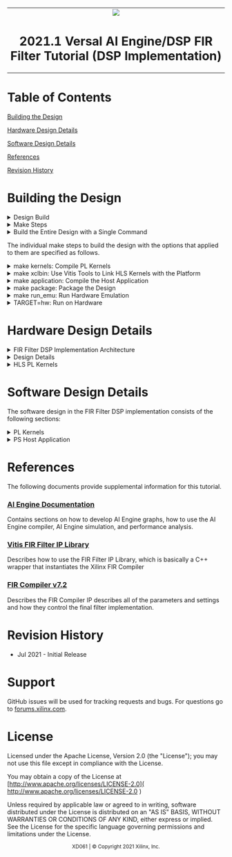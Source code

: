 <table>
 <tr>
   <td align="center"><img src="https://www.xilinx.com/content/dam/xilinx/imgs/press/media-kits/corporate/xilinx-logo.png" width="30%"/><h1>2021.1 Versal AI Engine/DSP FIR Filter Tutorial (DSP Implementation)</h1>
   </td>
 </tr>
</table>

# Table of Contents
[Building the Design](#building-the-design)

[Hardware Design Details](#hardware-design-details)

[Software Design Details](#software-design-details)

[References](#references)

[Revision History](#revision-history)

# Building the Design

<details>
<summary>Design Build</summary>

## Design Build
In this section, you will build and run the FIR filter design using the DSP implementation. The difference between this implementation and the AI Engine implementation, where users compile the AI Engine design and integrate it into a larger system design (including the programmable logic (PL) kernels and processing system (PS) host application), is that the FIR filter is now implemented in PL using DSP Engines.  

At the end of this section, the design flow will generate a new directory (called `build/`). Underneath are sub-directories named `fir_dsp_$(N_FIR_FILTERS)firs_$(N_FIR_TAPS)taps` (for example, fir_dsp_1firs_15taps) depending on value of `N_FIR_FILTERS` and `N_FIR_TAPS` chosen in the build. Each sub-directory contains the `hw_emu/` and `hw/` subfolders. The `hw_emu/` subfolder contains the build for hardware emulation. The `hw/` subfolder contains the build for the hardware run on a VCK190 board.   

</details>

<details>
<summary>Make Steps</summary>

## Make Steps
To run the following `make` steps (e.g. `make kernels`, `make graph`, etc), you must be in the `Makefiles/` folder.
```bash
cd Makefiles
```

The following options can be specified in the make steps. See the make steps for instructions how to apply them.

* TARGET: it can be set to "hw" or "hw_emu" to build the design in hardware or hardware emulation flow. Default is "hw_emu".

* N_FIR_FILTERS: specifies the number of FIR filters in the chain. Default is 1.

* N_FIR_TAPS: specifies the number of FIR filter taps. Default is 15.

* EN_TRACE: Flag to enable trace data to be captured. 0 is disabled and 1 is enabled. Default is 0.

</details>

<details>
<summary>Build the Entire Design with a Single Command</summary>

## Build the Entire Design with a Single Command
If you are already familiar with the AI Engine and Vitis™ accelerated kernel compilation flows, you can build the entire design with one command:

```bash
make run (default hardware emulation, 1 filter 15 taps, no trace enabled)
```
or
```bash
make run TARGET=hw N_FIR_FILTERS=5 N_FIR_TAPS=15 EN_TRACE=1   (hardware, 5 FIR filters, each with 15 taps, enable tracing)
```

This command will run the `make kernels`,`make xclbin`,`make application`,`make package` and `make run_emu` for hardware emulation or to run on hardware (VCK190 board) depending on the `TARGET` you specify. The default `TARGET` without specification is hw_emu. The settings also apply to the following individual make steps.

Note: Simulation takes considerably longer to execute the application than when running on actual hardware, so it is recommended to simulate with a smaller data set to have it complete in a reasonable time. The hardware implementation uses a much larger data set to reduce measurement effects.
In the file `\<project>/DSP/design/app_src/fir_dsp_app.c`, un-comment the following, as appropriate:
```
#define REPEAT_OFFSET   4096
#define REPETITIONS      509     <-- use this for TARGET=hw;     will produce a 2M sample data set
//#define REPETITIONS        3   <-- use this for TARGET=hw_emu; will produce an 8K sample data set
#define FLUSH_SAMPLES   4096
```

**Note**

1) The generated files for a particular build are placed under individual directory: build/fir_dsp_$(N_FIR_FILTERS)firs_$(N_FIR_TAPS)taps
2) See the specification in each make step for options used and location of input and output files.

</details>

The individual make steps to build the design with the options that applied to them are specified as follows.

<details>
<summary>make kernels: Compile PL Kernels</summary>

## make kernels: Compile PL Kernels
In this step, the Vitis compiler takes any kernels (RTL or HLS C) in the PL region of the target platform (`xilinx_vck190_base_202110_1`) and compiles them into their respective XO files.

The following commands compiles the kernels (default TARGET=hw_emu, N_FIR_FILTERS=1, N_FIR_TAPS=15, EN_TRACE=0):

```
make kernels
```

The expanded command is as follows:
```
mkdir -p ../build/fir_dsp_$(N_FIR_FILTERS)firs_$(N_FIR_TAPS)taps/hw_emu

cd ../build/fir_dsp_$(N_FIR_FILTERS)firs_$(N_FIR_TAPS)taps/hw_emu

v++ 	--target hw_emu					\
        --hls.pre_tcl ./directives/hls_pre.tcl		\
	--hls.clock 300000000:s2mm 			\
	--platform xilinx_vck190_base_202110_1		\
	--include ../../../design/pl_src 		\
	--save-temps 					\
	--temp_dir _x 					\
	--verbose 					\
	-g -c 						\
	-k fir_dsp 					\
	../../../design/pl_src/fir_dsp.cpp 		\
	-o fir_dsp.hw_emu.xo   

v++ 	--target hw_emu					\
	--hls.clock 300000000:s2mm 			\
	--platform xilinx_vck190_base_202110_1		\
	--save-temps 					\
	--temp_dir _x 					\
	--verbose 					\
	-g -c 						\
	-k s2mm 					\
	../../../design/pl_src/s2mm.cpp 		\
	-o s2mm.hw_emu.xo   

v++ 	--target hw_emu					\
	--hls.clock 300000000:mm2s 			\
	--platform xilinx_vck190_base_202110_1		\
	--save-temps 					\
	--temp_dir _x 					\
	--verbose 					\
	-g -c 						\
	-k mm2s 					\
	../../../design/pl_src/mm2s.cpp 		\
	-o mm2s.hw_emu.xo   

 ```
Summary of the switches used:
|Switch|Description|
|  ---  |  ---  |
|--target \| -t [hw\|hw_emu]|Specifies the build target.|
|--hls.clock | Specifies a frequency in Hz at which the listed kernel(s) should be compiled by Vitis HLS. |
|--platform \| -f|Specifies the name of a supported acceleration platform as specified by the $PLATFORM_REPO_PATHS environment variable or the full path to the platform XPFM file.|
|--save-temps \| -s|Directs the Vitis compiler command to save intermediate files/directories created during the compilation and link process. Use the `--temp_dir` option to specify a location to write the intermediate files to.|
|--temp_dir <string>|This allows you to manage the location where the tool writes temporary files created during the build process. The temporary results are written by the Vitis compiler, and then removed, unless the `--save-temps` option is also specified.|
|--verbose|Display verbose/debug information.|
| -g | Generates code for debugging the kernel during software emulation. Using this option adds features to facilitate debugging the kernel as it is compiled. |
|--compile \| -c|Required for compilation to generate XO files from kernel source files.|
|--kernel \<arg\>\|-k \<arg\>|Compile only the specified kernel from the input file. Only one -k option is allowed per Vitis compiler command.|
|--output \| -o|Specifies the name of the output file generated by the V++ command. The compilation process output name must end with the XO file suffix.|

[Detailed Desicription of All Vitis Compiler Switches](https://www.xilinx.com/html_docs/xilinx2021_1/vitis_doc/vitiscommandcompiler.html#wrj1504034328013)

|Input|Description|
|  ---  |  ---  |
|fir_dsp.cpp|The FIR filter chain PL kernel source code.|
|s2mm.cpp|The stream-to-memory-mapped data-mover PL kernel source code.|
|mm2s.cpp|The memory-mapped-to-stream data-mover PL kernel source code.|

|Output|Description|
|  ---  |  ---  |
|fir_dsp.hw_emu.xo|The FIR filter chain PL kernel object file.|
|s2mm.hw_emu.xo|The stream-to-memory-mapped data-mover kernel object file.|
|mm2s.hw_emu.xo|The memory-mapped-to-stream data-mover kernel object file.|

</details>

<details>
<summary>make xclbin: Use Vitis Tools to Link HLS Kernels with the Platform</summary>

## make xclbin: Use Vitis Tools to Link HLS Kernels with the Platform
After the PL HLS kernels have been compiled, you can use the Vitis compiler to link them with the platform to generate an XCLBIN file.

The Vitis tools allow you to integrate the HLS kernels into an existing extensible platform. This is an automated step from a software developer perspective where the platform chosen is provided by the hardware designer (or you can opt to use one of the many extensible base platforms provided by Xilinx and the Vitis tools build the hardware design and integrate the PL kernels into the design).

To test this feature in this tutorial, use the base VCK190 platform to build the design.

The command to run this step is shown as follows (default TARGET=hw_emu, N_FIR_FILTERS=1, N_FIR_TAPS=15, EN_TRACE=0):
```
make xclbin
```

The expanded command is as follows:
```
cd ../build/fir_dsp_$(N_FIR_FILTERS)firs_$(N_FIR_TAPS)taps/hw_emu

v++ 	-l 						\
	--platform xilinx_vck190_base_202110_1 		\
	--include ../../../design/pl_src 		\
	--save-temps 					\
	--temp_dir _x 					\
	--verbose 					\
	-g 						\
	--clock.defaultTolerance 0.001 			\
	--clock.freqHz 300000000:mm2s_0 		\
	--clock.freqHz 300000000:s2mm_0 		\
	--clock.freqHz 300000000:fir_dsp_0 		\
	--vivado.synth.jobs 16				\
	--vivado.impl.jobs 16				\
	--config ../../../Makefiles/system.cfg 		\
	-t hw_emu 					\
	-o vck190_dsp_fir.hw_emu.xclbin  		\
	s2mm.hw_emu.xo					\
	mm2s.hw_emu.xo					\
        fir_dsp.hw_emu.xo

```

If EN_TRACE is enabled, the following `v++` flags are also set:
```
	--profile.trace_memory DDR			\
	--profile.data s2mm:s2mm_0:s			\
	--profile.data mm2s:mm2s_0:s			\
	--profile.data fir_dsp:dir_dsp_0.StreamIn	\
	--profile.data fir_dsp:dir_dsp_0.StreamOut

```
This will capture trace data for the ports specified.

Summary of the Switches used:

|Switch|Description|
|  ---  |  ---  |
|--platform \| -f|Specifies the name of a supported acceleration platform as specified by the $PLATFORM_REPO_PATHS environment variable or the full path to the platform XPFM file.|
|--save-temps \| -s|Directs the `v++` command to save intermediate files/directories created during the compilation and link process. Use the `--temp_dir` option to specify a location to write the intermediate files to.|
|--temp_dir <string>|This allows you to manage the location where the tool writes temporary files created during the build process. The temporary results are written by the Vitis compiler, and then removed, unless the `--save-temps` option is also specified.|
|--verbose|Display verbose/debug information.|
| -g | Generates code for debugging the kernel during software emulation. Using this option adds features to facilitate debugging the kernel as it is compiled. |
|--clock.freqHz \<freq_in_Hz\>:\<cu\>\[.\<clk_pin\>\]|Specifies a clock frequency in Hz and assigns it to a list of associated compute units (CUs) and optionally specific clock pins on the CU.|
|--config <config_file>|Specifies a configuration file containing `v++` switches.|
|--target \| -t [hw\|hw_emu]|Specifies the build target.|
|--output \| -o|Specifies the name of the output file generated by the `v++` command. The linking process output file name must end with the .xclbin suffix|
|--profile.data [<kernel_name>\|all]:[<cu_name>\|all]:[<interface_name>\|all]\(:[counters\|all]\)|Enables monitoring of data ports through the monitor IPs. This option needs to be specified during linking. [Detailed Profiling Options](https://www.xilinx.com/html_docs/xilinx2021_1/vitis_doc/vitiscommandcompiler.html#lpy1600804966354) |
|--profile.trace_memory \<FIFO\>:\<size\>\|\<MEMORY\>[\<n\>]|When building the hardware target \(-t=hw\), use this option to specify the type and amount of memory to use for capturing trace data. [Detailed Profiling Options](https://www.xilinx.com/html_docs/xilinx2021_1/vitis_doc/vitiscommandcompiler.html#lpy1600804966354) |

[Detailed Desicription of All Vitis Compiler Switches](https://www.xilinx.com/html_docs/xilinx2021_1/vitis_doc/vitiscommandcompiler.html#wrj1504034328013)
[Linking the Kernels in Vitis](https://www.xilinx.com/html_docs/xilinx2021_1/vitis_doc/buildingdevicebinary.html#mjs1528399150499)

|Inputs Sources|Description|
|  ---  |  ---  |
|s2mm.hw_emu.xo|The stream-to-memory-mapped data-mover kernel object file.|
|mm2s.hw_emu.xo|The memory-mapped-to-stream data-mover kernel object file.|
|fir_dsp.hw_emu.xo|The FIR filter chain PL kernel object file.|

|Output Objects|Description|
|  ---  |  ---  |
|vck190_dsp_fir.hw_emu.xclbin|Compiled Platform Binary Container|

</details>

 <details>
<summary>make application: Compile the Host Application</summary>

## make application: Compile the Host Application
You can compile the host application by following the typical cross-compilation flow for the Cortex-A72. To build the application run the following command (default TARGET=hw_emu, N_FIR_FILTERS=1, N_FIR_TAPS=15, EN_TRACE=0):
```
make application
```

The expanded command is as follows:
```
aarch64-linux-gnu-g++ 	-O 					\
			-c -std=c++14 				\
			-D__linux__ 				\
			-DXAIE_DEBUG				\
			-I$(PLATFORM_REPO_PATHS)/sw/versal/xilinx-versal/sysroots/aarch64-xilinx-linux/usr/include/xrt 		\
			-I$(PLATFORM_REPO_PATHS)/sw/versal/xilinx-versal/sysroots/aarch64-xilinx-linux/usr/include		\
			-I$(PLATFORM_REPO_PATHS)/sw/versal/xilinx-versal/sysroots/aarch64-xilinx-linux/usr/lib			\
			-I../../../design/app_src		\
			-I../../../design/pl_src		\
			../../../design/app_src/fir_aie_app.cpp \
			-o ../fir_aie_app.o 			\
			--sysroot=$(PLATFORM_REPO_PATHS)/sw/versal/xilinx-versal/sysroots/aarch64-xilinx-linux 			\
			-L$(PLATFORM_REPO_PATHS)/sw/versal/xilinx-versal/sysroots/aarch64-xilinx-linux/usr/lib 			\
			-lxrt_coreutil

aarch64-linux-gnu-g++ 	../fir_dsp_app.o			\
			--sysroot=$(PLATFORM_REPO_PATHS)/sw/versal/xilinx-versal/sysroots/aarch64-xilinx-linux			\
			-L$(PLATFORM_REPO_PATHS)/sw/versal/xilinx-versal/sysroots/aarch64-xilinx-linux/usr/lib 			\
			-lxrt_coreutil 				\
			-o fir_dsp_xrt.elf
```
Summary of the Switches used:
|Switch|Description|
|  ---  |  ---  |
|-O \| Optimize| Optimizing compilation takes somewhat more time, and a lot more memory for a large function. With -O, the compiler tries to reduce code size and execution time, without performing any optimizations that can take a great deal of compilation time.|
|-c |Compile or assemble the source files, but do not link.|
|-std=<\standard\>|Set the language standard.|
|-D__linux__| |
|-DXAIE_DEBUG|Enable debug interface capabilities where certain core status, event status, or stack trace can be dumped out.|
|-D\<Pre-processor Macro String\>=\<value\>|Pass Pre-processor Macro definitions to the cross-compiler.|
|-I \<dir\>|Add the directory `dir` to the list of directories to be searched for header files.|
|-o \<file\>|Place output in file `<file>`. This applies regardless of the output being produced, whether it be an executable file, an object file, an assembler file or preprocessed C code.|
|--sysroot=\<dir\>|Use `dir` as the logical root directory for headers and libraries. For example, if the compiler would normally search for headers in `/usr/include` and libraries in `/usr/lib`, it will instead search `dir/usr/include` and `dir/usr/lib`. This is automatically set by the `env_setup.sh` script|
|-l\<library\>|Search the library named `library` when linking. The 2D-FFT tutorial requires `adf_api_xrt` and `xrt_coreutil` libraries.|
|-L \<dir\>|Add directory `<dir>` to the list of directories to be searched for -l.|

[XRT Documentation](https://xilinx.github.io/XRT/2021.1/html/index.html)
[Details of Host Application Programming](https://www.xilinx.com/html_docs/xilinx2021_1/vitis_doc/devhostapp.html#vpy1519742402284)

|Inputs Sources|Description|
|  ---  |  ---  |
|fir_dsp_app.cpp|Host processor application source code file that will run on an A72 processor.|

|Intermediate Objects|Description|
|  ---  |  ---  |
|fir_dsp_app.o|Compiled host processor application object.|


|Output Objects|Description|
|  ---  |  ---  |
|fir_dsp_xrt.elf|The executable that will run on an A72 processor.|

</details>

<details>
<summary>make package: Package the Design</summary>

## make package: Package the Design
With the HLS kernel outputs created, as well as the new platform, you can now generate the programmable device image (PDI) and a package to be used on an SD card. The PDI contains all executables, bitstreams, configurations of the device. The packaged SD card directory contains everything to boot Linux, the generated applications, and `.xclbin`.

The command to run this step is as follows (default TARGET=hw_emu, N_FIR_FILTERS=1, N_FIR_TAPS=15, EN_TRACE=0):
```
make package
```

or
```
cd ../build/fir_dsp_$(N_FIR_FILTERS)firs_$(N_FIR_TAPS)taps/hw_emu

v++	-p  							\
	-t hw_emu						\
	--save-temps						\
	--temp_dir ../build/fir_dsp_$(N_FIR_FILTERS)firs_$(N_FIR_TAPS)taps/hw_emu/_x						\
	-f xilinx_vck190_base_202110_1												\
	--package.sd_dir $(PLATFORM_REPO_PATHS)/sw/versal/xrt 									\
	--package.rootfs $(PLATFORM_REPO_PATHS)/sw/versal/xilinx-versal/rootfs.ext4 						\
	--package.kernel_image $(PLATFORM_REPO_PATHS)/sw/versal/xilinx-versal/Image 						\
	--package.boot_mode=sd													\
	--package.out_dir ../build/fir_dsp_$(N_FIR_FILTERS)firs_$(N_FIR_TAPS)taps/hw_emu/package	        		\
	--package.image_format=ext4												\
	--package.sd_file	../build/fir_dsp_$(N_FIR_FILTERS)firs_$(N_FIR_TAPS)taps/hw_emu/fir_dsp_xrt.elf     		\
				../build/fir_dsp_$(N_FIR_FILTERS)firs_$(N_FIR_TAPS)taps/hw_emu/vck190_dsp_fir.hw_emu.xclbin 	\
```
If EN_TRACE is enabled, the following `v++` flags are also set:
```
	--package.sd_file ./xrt.ini
```
This will include the XRT ini file which includes tracing parameters.

|Switch|Description|
|  ---  |  ---  |
|--package \| -p|Packages the final product at the end of the Vitis compile and link build process.|
|--target \| -t [hw\|hw_emu]|Specifies the build target.|
|--save-temps \| -s|Directs the V++ command to save intermediate files/directories created during the compilation and link process. Use the `--temp_dir` option to specify a location to write the intermediate files to.|
|--temp_dir <string>|This allows you to manage the location where the tool writes temporary files created during the build process. The temporary results are written by the Vitis compiler, and then removed, unless the `--save-temps` option is also specified.|
|--platform \| -f|Specifies the name of a supported acceleration platform as specified by the $PLATFORM_REPO_PATHS environment variable or the full path to the platform XPFM file.|
|--package.sd_dir \<arg\>|Where <arg> specifies a folder to package into the sd_card directory/image. The contents of the directory are copied to a sub-folder of the sd_card folder.|
|--package.rootfs \<arg\>|Where \<arg\> specifies the absolute or relative path to a processed Linux root file system file. The platform RootFS file is available for download from xilinx.com. Refer to the Vitis Software Platform Installation for more information.|
|--package.kernel_image \<arg\>|Where \<arg\> specifies the absolute or relative path to a Linux kernel image file. Overrides the existing image available in the platform. The platform image file is available for download from xilinx.com. Refer to the Vitis Software Platform Installation for more information.|
|--package.boot_mode \<arg\>|Where \<arg\> specifies <ospi\|qspi\|sd> Boot mode used for running the application in emulation or on hardware.|
|--package.image_format|Where \<arg\> specifies \<ext4\|fat32\> output image file format. `ext4`: Linux file system and `fat32`: Windows file system|
|--package.sd_file|Where \<arg\> specifies an ELF or other data file to package into the `sd_card` directory/image. This option can be used repeatedly to specify multiple files to add to the `sd_card`.|

[Detailed Desicription of All Vitis Compiler Switches](https://www.xilinx.com/html_docs/xilinx2021_1/vitis_doc/vitiscommandcompiler.html#wrj1504034328013)
[Details of Packaging the System](https://www.xilinx.com/html_docs/xilinx2021_1/vitis_doc/packagesystem1.html#cwq1586366344968)

|Inputs Sources|Description|
|  ---  |  ---  |
|$(PLATFORM_REPO_PATHS)/sw/versal/xrt|The PS Host Application needs the XRT headers in this folder to execute.|
|$(PLATFORM_REPO_PATHS)/sw/versal/xilinx-versal/rootfs.ext4|The Root Filesystem file for Petalinux.|
|$(PLATFORM_REPO_PATHS)/sw/versal/xilinx-versal/Image|The pre-built Petalinux Image the processor boots from.|
|$(BUILD_TARGET_DIR)/fir_dsp_xrt.elf|The PS Host Application executables created in the `make application` step.|
|$(BUILD_TARGET_DIR)/vck190_dsp_fir.hw_emu.xclbin|The XCLBIN file created in the `make xclbin` step.|

The output of the V++ Package step is the package directory that contains the contents to run hardware emulation.

|Output Objects|Description|
|  ---  |  ---  |
|$(BUILD_TARGET_DIR)/package|The hardware emulation package that contains the boot file, hardware emulation launch script, the PLM and PMC boot files, the PMC and QEMU command argument specification files, and the Vivado® tools simulation folder.|

</details>

<details>
<summary>make run_emu: Run Hardware Emulation</summary>

## make run_emu: Run Hardware Emulation
After packaging, everything is set to run emulation or hardware.
To run emulation use the following command (default TARGET=hw_emu, N_FIR_FILTERS=1, N_FIR_TAPS=15, EN_TRACE=0):
```
make run_emu
```
or
```
cd ../build/fir_dsp_$(N_FIR_FILTERS)firs_$(N_FIR_TAPS)taps/hw_emu/package
./launch_hw_emu.sh
```
When launched, you will see the QEMU simulator load. Wait for the autoboot countdown to go to zero, and after a few minutes, you will see the root Linux prompt come up:
```bash
root@versal-rootfs-common-2021_1:~#
```

In some cases, the following error might come up on the screen:
```
root@versal-rootfs-common-2021_1:~# xinit: giving up
xinit: unable to connect to X server: Connection refused
xinit: server error
Enabling notebook extension jupyter-js-widgets/extension...
      - Validating: OK
[C 13:46:09.233 NotebookApp] Bad config encountered during initialization:
[C 13:46:09.239 NotebookApp] No such notebook dir: ''/usr/share/example-notebooks''
```
The error can be ignored. Press <enter> to return to the root prompt.

After the root prompt comes up, run the following commands to run the design:  
```
mount /dev/mmcblk0p1 /mnt
cd /mnt
export XLC_EMULATION_MODE=hw_emu
export XILINX_XRT=/usr
./fir_dsp_xrt.elf a.xclbin
```
The `fir_dsp_xrt.elf` should execute, and after a few minutes, you should see the output with *TEST PASSED* on the console. When this is shown, run the following keyboard command to exit the QEMU instance:

```
#To exit QEMU Simulation
Press Ctrl-A, let go of the keyboard, and then press x
```

To run with waveform do the following:
```
cd ../build/fir_dsp_$(N_FIR_FILTERS)firs_$(N_FIR_TAPS)taps/hw_emu/package
./launch_hw_emu.sh -graphic -xsim
```
The XSIM Waveform Viewer is launched. Drag and drop the signals into the Viewer and click Play to start the emulation. Go back to the terminal and wait for the Linux prompt to show up.

In the XSIM Waveform Viewer, you will see the signals you added to the waveform adjusting over the execution of the design. Once done, hit the pause button and close the window to end the emulation.

</details>

<details>
<summary>TARGET=hw: Run on Hardware</summary>

## Run on Hardware

To run the design in hardware, re-run the following "make" steps with TARGET=hw and other applicable options (see the make steps above)
```
make kernels     TARGET=hw
make xclbin      TARGET=hw
make application TARGET=hw
make package     TARGET=hw
```
this can also be done is a single step as follows:
```
make build TARGET=hw
```

Now follow **Steps 1-9** to run the `lenet_xrt.elf` executable on your VCK190 board.

**Step 1.** Ensure your board is powered OFF.

**Step 2.** Use an SD card writer (such as balenaEtcher) to flash the `sd_card.img` file onto an SD card.

**Step 3.** Plug the flashed SD card into the top slot of the VCK190 board.

**Step 4.** Set the switch SW1 Mode\[3:0\]=1110 = OFF OFF OFF ON.

**Step 5.** Connect your computer to the VCK190 board using the included USB cable.

**Step 6.** Open a TeraTerm terminal and select the correct COM port. Set the port settings to the following:
```
Port: <COMMXX>
Speed: 115200
Data: 8 bit
Parity: none
Stop Bits: 1 bit
Flow control: none
Transmit delay: 0 msec/char 0 msec/line
```

**Step 7.** Power ON the board.

**Step 8.** Wait until you see the `root@versal-rootfs-common-2021_1` Linux command prompt. Press enter a few times to get past any `xinit` errors.

**Step 9.** Run the following commands into the TeraTerm terminal:
```
cd /mnt/sd-mmcblk0p1
export XILINX_XRT=/usr
./init.sh
./fir_dsp_xrt.elf a.xclbin
```

After execution completes and the testcase passes data integrity check, 'TEST PASSED' should appear on the terminal.

</details>

# Hardware Design Details
<details>
<summary>FIR Filter DSP Implementation Architecture</summary>

## FIR Filter DSP Implementation Architecture
The following figure shows a high level block diagram of the design. The test harness consists of the compute kernels, data mover kernels and DDR memory to store input and output vectors. This setup is maintained in the two implementations (using DSP in this section of the tutorial and AI Engine in the other). In this setup, the interface between the data mover kernels and DDR is memory mapped AXI4 and it is AXI4-stream between data mover kernel and FIR filter chain PL kernel. The mm2s kernel moves data from the DDR memory into the FIR Filter and the s2mm kernel moves the data from FIR filter back to DDR memory. The data widths of both the kernels at 128 bits wide, and they run at 300 MHz, providing a transfer rate of up to 1.2 Gsamples/sec.

![Image of FIR Filter DSP implementation architecture](images/fir_dsp_block_diagram.png)

</details>

<details>
<summary>Design Details</summary>

## Design Details
The design in this tutorial starts with a base platform containing the control interface and processing system (CIPS), NoC, and AI Engine and the interfaces among them. The v++ linker step builds on top of the base platform by adding the PL kernels. To add the various functions in a system level design, PL kernels are added to the base platform depending on the application, that is, the PL kernels present in each design may vary. In the design, the components are added by v++ -l step (make XCLBIN in the tool flow section above) and include the following:
* FIR Filter Chain kernel (`fir_dsp.[hw|hw_emu].xo`)
* data mover kernel (`mm2s.[hw|hw_emu].xo` and `s2mm.[hw|hw_emu].xo`)
* connections interfaces defined in system configuration file (system.cfg)

To see a schematic view of the design with the extended platform as shown in the following figure, open in Vivado tools:

`build/fir_dsp_$(N_FIR_FILTERS)firs_$(N_FIR_TAPS)taps/[hw|hw_emu]/_x/link/vivado/vpl/prj/prj.xpr`

![Image of FIR Filter DSP Platform schematic](images/fir_dsp_vivado.png)

The actual FIR filter chain itself is implemented in a HLS PL kernel, which connects the specified number of filters together in a chain.  For purposes of simplicity in benchmarking, all the filters in the chain are identical, though it is unlikely such a chain would be used in a practical application.

Notice the system debugging and profiling IP (DPA) is added to the PL region of the device to capture AI Engine run-time trace data if the EN_TRACE option is enabled in the design. The mm2s/s2mm kernels and the AI Engine array interface are both operating at 300 MHz.

</details>

<details>
<summary>HLS PL Kernels</summary>

## HLS PL Kernels
In the DSP implementation of the FIR Filter design, the AI Engine is not used and therefore there are no AI Engine-related kernels and graphs. The compute and datamover functions are implemented as HLS kernels in the PL region.

The PL kernel `fir_dsp` implements the FIR filter chain.  It contains a single AXI-stream input port and a single AXI-stream output port.  Since the FIR function requires no initialization, no additional control/status ports are required.

The PL-based data movers consist of MM2S and S2MM kernels. The MM2S move data from DDR memory through the NoC to the FIR Filter kernel and the final FIR output is moved back to DDR memory through the NoC by the S2MM kernel. In either data mover kernel, the side facing NoC uses a memory mapped AXI4 interface (MM-AXI4) and the side facing the AI Engine array uses an AXI4-Stream interface.
Some additional details regarding the data mover kernels include:

**MM2S**
* The data width is 128 bits
* To avoid bandwidth limitation resulting in back pressure which causes performance degradation, the HLS pragma `max_read_burst_length` is set higher than the default to 256 bits.

**S2MM**
* The data width is 128 bits
* To avoid bandwidth limitation resulting in back pressure which causes performance degradation, the HLS pragma `max_write_burst_length` is set higher than the default to 256 bits.

</details>

# Software Design Details
The software design in the FIR Filter DSP implementation consists of the following sections:

<details>
<summary>PL Kernels</summary>

## PL Kernels
For the DSP implementation of this design, the data mover kernels and the FIR filter chain are all implmented in HLS.

### fir_dsp (fir_dsp.cpp)
The fir_filter kernel consists of a single AXI-stream input and AXI-stream output.  The kernel makes use of the FIR Compiler IP, the same one that can be instantiated as an IP in Vivado tools. In HLS, it is instantiated as an object in the HLS code, and then cascaded together into a chain by the design.

The following include allows us to utilize the FIR compiler interface provided in the HLS IP libraries from the Vitis HLS Libraries Reference:
```
#include <hls_fir.h>
```   

This header files provides a parameterization struct (`hls::ip_fir::params_t`) that sets the static parameters of the filter:
```
struct fir_params : hls::ip_fir::params_t {
    static const unsigned num_coeffs    = N_FIR_TAPS;
    static const double   coeff_vec[N_FIR_TAPS];
    static const unsigned coeff_width   = 16;
    static const unsigned input_width   = 16;
    static const unsigned output_width  = 16;
    static const unsigned output_rounding_mode = hls::ip_fir::truncate_lsbs;
    static const unsigned input_length  = WINDOW_LENGTH;
    static const unsigned output_length = WINDOW_LENGTH;
    static const unsigned sample_period = 1;
    static const unsigned coeff_structure = hls::ip_fir::symmetric;
};
```
Here we set key non-default values for the filter, the number of taps, the tap vectors (in `coeff_vec`), data widths, truncation mode, and filter structure.

Note that the FIR filter wrapper has the concept of an input/output length, which is called WINDOW_LENGTH. This is unrelated to FIR_WINDOW_SIZE in the AI Engine version of the design. In AI Engine graph design, data is processed in fixed size batches (windows), and FIR_WINDOW_SIZE specifies the size of these physical buffers. Here the buffer size will directly impact latency.

In the HLS (DSP) implementation, arrays (windows) are a means of passing data to functions, but these data arrays are ultimately translated into AXI-streams. For this implementation, WINDOW_SIZE is made to be 64k.

The following section instantiates arrays of filter objects (one for real values, one for imaginary):
```
static hls::FIR<fir_params> fir_real[N_FIR_FILTERS];
static hls::FIR<fir_params> fir_imag[N_FIR_FILTERS];
```

The `complex_split` function is used to take the incoming array (stream) of 32-bit data, and split each word into two 16-bit word streams:
```
void complex_split (hls::stream<ap_axiu<32, 0, 0, 0> >& StreamIn,
                    DataWindow_t DataRealIn,
                    DataWindow_t DataImagIn
                   )
{
    for (int ix = 0 ; ix < WINDOW_LENGTH; ix++)  {
        #pragma HLS PIPELINE II=1
        ap_axiu<32, 0, 0, 0> StreamWord = StreamIn.read();
        uint32_t word = StreamWord.data;
        DataRealIn[ix] = (word >> 16) & 0xFFFF;
        DataImagIn[ix] =  word        & 0xFFFF;
    }
}
```

The `complex_merge` function is the inverse of complex_split, and used to merge the words from wo incoming 16-bit streams into one 32-bit stream:
```
void complex_merge (DataWindow_t DataRealOut,
                    DataWindow_t DataImagOut,
                    hls::stream<ap_axiu<32, 0, 0, 0> >& StreamOut
                )
{
    for (int ix = 0 ; ix < WINDOW_LENGTH; ix++)  {
        #pragma HLS PIPELINE II=1
        uint32_t word = (((uint32_t) DataRealOut[ix]) << 16) | (DataImagOut[ix] & 0xFFFF);
        ap_axiu<32, 0, 0, 0> StreamWord;
        StreamWord.data = word;
        StreamOut.write(StreamWord);
    }
}
```

The `dsp_run` function takes to two 16-bit streams, and directs them to two FIR filters which are run in parallel:
```
void dsp_run (int N,
              DataWindow_t DataRealIn,
              DataWindow_t DataImagIn,
              DataWindow_t DataRealOut,
              DataWindow_t DataImagOut
             )
{
    #pragma HLS dataflow
    fir_real[N].run(DataRealIn, DataRealOut);
    fir_imag[N].run(DataImagIn, DataImagOut);
}
```
The #pragma HLS dataflow directive instructs the compile to run the two processes to run in parallel, much as would be done in RTL.

The function `fir_wrap` is used to construct the filter chain. It uses a series of #if/#elif preprocessor directives to enable the code, since it was not possible to generate it iteratively using a loop. (The limitation being synthesis of arrays of arrays).
```
void fir_wrap (hls::stream<ap_axiu<32, 0, 0, 0> >& StreamIn,
               hls::stream<ap_axiu<32, 0, 0, 0> >& StreamOut
              )
{
    #pragma HLS dataflow

    DataWindow_t DataRealIn,  DataImagIn;
    DataWindow_t DataRealOut, DataImagOut;
    #pragma HLS stream variable=DataRealIn   depth=16
    #pragma HLS stream variable=DataRealOut  depth=16
    #pragma HLS stream variable=DataImagIn   depth=16
    #pragma HLS stream variable=DataImagOut  depth=16

    complex_split(StreamIn, DataRealIn, DataImagIn);

#if (N_FIR_FILTERS == 1)
    dsp_run(0, DataRealIn,  DataImagIn,  DataRealOut, DataImagOut);
#elif (N_FIR_FILTERS > 1)
    DataWindow_t DataReal_0,  DataImag_0;
    #pragma HLS stream variable=DataReal_0  depth=16
    #pragma HLS stream variable=DataImag_0  depth=16
    dsp_run(0, DataRealIn,  DataImagIn,  DataReal_0, DataImag_0);
#endif

...etc
```

Finally, the `fir_dsp` function it a top-level module / kernel available to be linked together to the other HLS kernels.

#### Arguments
The FIR kernel takes the following arguments:
* `hls::stream<ap_axiu<32, 0, 0, 0>>` is a data type defined in `ap_axi_sdata.h`. It is a special data class used for data transfer when using a streaming platform. The parameter `<D>` is the data width of the streaming interface which is set to 32. The remaining three parameters should be set to 0.

The fir_dsp kernel also specifies the following pragmas to help optimize the kernel code and adhere to interface protocols:
#### pragma HLS interface ap_ctrl_none port=return
This kernel requires no additional control/status interfaces.


### mm2s (mm2s.cpp)
The mm2s kernel reads data from a Memory Mapped AXI4 (MM-AXI4) interface and writes it to an AXI4-Stream Interface
#### Arguments
The mm2s kernel takes the following arguments:
* `ap_int<N>` is an arbitrary precision integer data type defined in `ap_int.h` where `N` is a bit-size from 1-1024. In this design, the bit-size is set to 128.
* `hls::stream<qdma_axis<D,0,0,0>>` is a data type defined in `ap_axi_sdata.h`. It is a special data class used for data transfer when using a streaming platform. The parameter `<D>` is the data width of the streaming interface which is set to 128. The remaining three parameters should be set to 0.

The mm2s kernel also specifies the following pragmas to help optimize the kernel code and adhere to interface protocols
#### pragma HLS INTERFACE s_axilite
The mm2s kernels has one `s_axilite` interface (specifying a AXI4-Lite slave I/O protocol) with `bundle=control` associated with all the arguments (`mem`,`s`, and `size`). This interface is also associated with `return`.
##### pragma HLS INTERFACE m_axi
The mm2s kernel has one `m_axi` interface (specifying a AXI4 master I/O protocol) with `offset=slave bundle=gmem`. This interface also has `max_read_burst_length=256`. Part of this AXI4 interface is the Read Address Channel containing the signals `ARBURST` and `ARLEN`. This interface has a burst type `ARBURST=INCR` and can support burst length `ARLEN` of 1-256 read transfers. In an incrementing burst, the address for each transfer in the burst is an increment of the previous transfer address. The `max_read_burst_length=256` sets the burst length `ARLEN=256` transfers, meaning that in every transaction (burst), there are 256 transfers of data. The address of each transfer with a size of 16 bytes (128-bits from the `mem` argument) is the previous address plus 16.
#### pragma HLS INTERFACE axis
The mm2s kernel has one `axis` interface (specifying a AXI4-Stream I/O protocol)
#### pragma HLS PIPELINE II=1
The mm2s kernel has a `for` loop that is a candidate for burst read because the memory addresses per loop iteration is consecutive (`ARBURST=INCR`). To pipeline this `for` loop, you can use this pragma by setting the initiation interval (`II`) = 1.

### s2mm (s2mm.cpp)
The s2mm kernel reads 128 bits of data from an AXI4-Stream interface and writes it to an AXI Memory mapped interface.
#### Arguments
The s2mm kernel takes the following arguments:
* `ap_int<N>` is an arbitrary precision integer data type defined in `ap_int.h` where `N` is a bit-size from 1-1024. For the `mem` argument, the bit-size is set to 128.
* `hls::stream<qdma_axis<D,0,0,0>>` is a data type defined in `ap_axi_sdata.h`. It is a special data class used for data transfer when using a streaming platform. The parameter `<D>` is the data width of the streaming interface and is set to 128 (same as the `mem` argument). The remaining three parameters should be set to 0.

The s2mm kernel also specifies the following pragmas to help optimize the kernel code and adhere to interface protocols
#### pragma HLS INTERFACE s_axilite
The s2mm kernel has one `s_axilite` interface  (specifying a AXI4-Lite slave I/O protocol) with `bundle=control` associated with all the arguments (`mem`,`s`, and `size`). This interface is also associated with `return`.
#### pragma HLS INTERFACE m_axi
The s2mm kernel has one `m_axi` interface (specifying an AXI4 master I/O protocol) with `offset=slave bundle=gmem`. This interface also has `max_write_burst_length=256`. Part of this AXI4 interface is the Write Address channel containing the signals `AWBURST` and `AWLEN`. This interface has a burst type `AWBURST=INCR` and can support burst length `AWLEN` of 1-256 read transfers. In an incrementing burst, the address for each transfer in the burst is an increment of the previous transfer address. The `max_write_burst_length=256` sets the burst length `AWLEN=256` transfers, meaning that in every transaction (burst), there are 256 transfers of data. The address of each transfer with a size of 16 bytes (128-bits from the mem argument) is the previous address plus 16.
#### pragma HLS INTERFACE axis
The s2mm kernel has one `axis` interface (specifying an AXI4-Stream I/O protocol)
#### pragma HLS PIPELINE II=1
The s2mm kernel has a `for` loop that is a candidate for burst write because the memory addresses (mem\[i]) are contiguous (memory accesses across loop iterations are consecutive). To pipeline this `for` loop, you can use this pragma by setting the initiation interval (`II`) = 1.  

</details>

<details>
<summary>PS Host Application</summary>

## PS Host Application
The FIR filter DSP tutorial uses the embedded PS as an external controller to control the AI Engine graph and data mover PL kernels. Review [Programming the PS Host Application Section in the AI Engine Documentation](#ai-engine-documentation) to understand the process to create a host application. Note that unlike the AI Engine implementation, there are no AI Engine graphs and associated control code.

Within the PS host application, two classes are defined ((mm2s_class and s2mm_class), which defines methods used to control and monitor the corresponding kernels.

The main sections of the PS host application code is described in the following subsections:

### Define Input and Output Files
A single data file is provides data to stimulate the filter chain.  However, the output data will depend on the value of the makefile parameters N_FIR_FILTERS and N_FIR_TAPS. Data files have been generated for the four corner cases (1 FILTERS / 15 TAPS, 10 FILTERS / 15 TAPS, 1 FILTERS / 240 TAPS, 10 FILTERS / 240 TAPS).  For other configurations, the data is not checked.
```
#include "input_data.h"

#if (N_FIR_FILTERS == 1) && (N_FIR_TAPS == 15)
#include "golden_data_1f_15t.h"
#elif (N_FIR_FILTERS == 10) && (N_FIR_TAPS == 15)
#include "golden_data_10f_15t.h"
#elif (N_FIR_FILTERS == 1) && (N_FIR_TAPS == 240)
#include "golden_data_1f_240t.h"
#elif (N_FIR_FILTERS == 10) && (N_FIR_TAPS == 240)
#include "golden_data_10f_240t.h"
#else
#include "golden_data_1f_15t.h"
#endif
```

### Define Data Sizes
For the benchmarking aspect of this design, it is desirable to have a small data set to be able to run it through simulation, and a large data set to run through hardware to minimize the effects of measurement errors on determining the performance metrics.  This has been done by providing a small 8k sample of input data (I and Q samples) in which the data repeats twice. The application code then copies the data into potentially much larger buffer, using REPEAT_OFFSET to determine where the data begins to repeat itself, and REPETITIONS to copy from this point forward to the end of the buffer the specified number of times.  Having two cycles of data and a fixed offset (REPEAT_OFFSET) is necessary to allow the filter's start-up transient to settle out and reach a steady state for subsequent cycles. Likewise, FLUSH_SAMPLES specifies the number of zero samples to add to the end of the buffer to clear out the FIR filter, so the application can be run multiple times.

```
#define SAMPLES_PER_WORD   4

#define REPEAT_OFFSET   4096
#define REPETITIONS      509
//#define REPETITIONS        3
#define FLUSH_SAMPLES   4096
```

### load_xclbin Function
This function is responsible for loading the XCLBIN file into the device.

### mm2s Class
This class provides the following methods for controlling / monitoring this kernel:
* init(): allocates the input data buffer object (BO), opens the kernel, and sets the kernel parameters (location of the buffer object, and its length).
* run(): starts execution of the mm2s kernel
* run_wait(): waits for the mm2s kernel to finish
* close(): closes the input data buffer object and kernel
* load(): loads data from the input file into the data buffer, using REPEAT_OFFSET, REPETITIONS and FLUSH_SAMPLES to potentially generate a much larger data set than the input file (see #define-data-sizes).

### s2mm Class
This class provides the following methods for controlling / monitoring this kernel:
* init(): allocates the output data buffer object (BO), opens the kernel, and sets the kernel parameters (location of the buffer object, and its length).
* run(): starts execution the s2mm kernel
* run_wait(): waits for the s2mm kernel to finish
  Note: This call will only return once it receives the number of samples specified computed in the init function. If the application code hangs at this point, it is waiting from data from the filter chain.
* close(): closes the output data buffer object and kernel
* golden_check():  Compare data in the output data buffer object with the data from the output file, using REPEAT_OFFSET and REPETITIONS to compare the data correctly(see #define-data-sizes).

### Main Function
This is the main PS application code that controls the kernels and runs data through the design. The various steps this code goes through is described in the following subsections.

#### 1. Check Command Line Argument
The beginning of the A72 application is represented by the main function. It takes in one command line argument: an XCLBIN file.

#### 2. Open XCLBIN
The A72 application loads the XCLBIN binary file and creates the data mover kernels to be executed on the device.

#### 3. Create and Initialize Data Mover Kernels
Create the kernel objects, initialize them, and load the input data from the constant array into the input buffer.

#### 4. Run Data Mover Kernels
Start execution of the mm2s/s2mm kernels.

#### 5. Wait for Data Mover Kernels to Complete
Wait for the mm2s and s2mm kernels to complete.

#### 6. Verify Output Results
Compare data in `output buffer` object with the reference golden data.

#### 7. Release Allocated Resources
Close the mm2s and s2mm kernel objects.

</details>

# References
The following documents provide supplemental information for this tutorial.

### [AI Engine Documentation](https://www.xilinx.com/html_docs/xilinx2021_1/vitis_doc/yii1603912637443.html)
Contains sections on how to develop AI Engine graphs, how to use the AI Engine compiler, AI Engine simulation, and performance analysis.

### [Vitis FIR Filter IP Library](https://www.xilinx.com/html_docs/xilinx2021_1/vitis_doc/hls_ip_libraries.html#aqn1539734237760)
Describes how to use the FIR Filter IP Library, which is basically a C++ wrapper that instantiates the Xilinx FIR Compiler

### [ FIR Compiler v7.2](https://www.xilinx.com/support/documentation/ip_documentation/fir_compiler/v7_2/pg149-fir-compiler.pdf)
Describes the FIR Compiler IP describes all of the parameters and settings and how they control the final filter implementation.

# Revision History
* Jul 2021 - Initial Release

# Support

GitHub issues will be used for tracking requests and bugs. For questions go to [forums.xilinx.com](http://forums.xilinx.com/).

# License

Licensed under the Apache License, Version 2.0 (the "License"); you may not use this file except in compliance with the License.

You may obtain a copy of the License at [http://www.apache.org/licenses/LICENSE-2.0]( http://www.apache.org/licenses/LICENSE-2.0 )



Unless required by applicable law or agreed to in writing, software distributed under the License is distributed on an "AS IS" BASIS, WITHOUT WARRANTIES OR CONDITIONS OF ANY KIND, either express or implied. See the License for the specific language governing permissions and limitations under the License.

<p align="center"><sup>XD061 | &copy; Copyright 2021 Xilinx, Inc.</sup></p>
